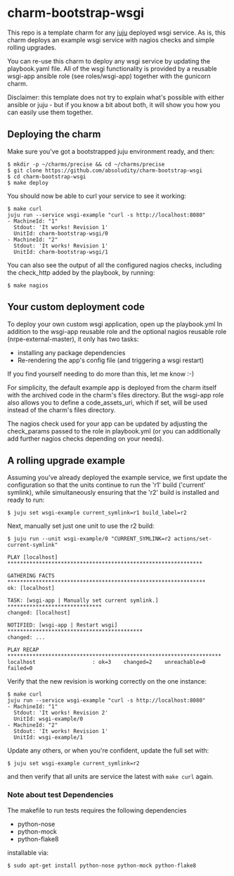 charm-bootstrap-wsgi
====================

This repo is a template charm for any [juju][1] deployed wsgi service.
As is, this charm deploys an example wsgi service with nagios checks and simple
rolling upgrades.

You can re-use this charm to deploy any wsgi service by updating the
playbook.yaml file. All of the wsgi functionality is provided
by a reusable wsgi-app ansible role (see roles/wsgi-app) together
with the gunicorn charm.

Disclaimer: this template does not try to explain what's possible with
either ansible or juju - but if you know a bit about both, it will
show you how you can easily use them together.


## Deploying the charm

Make sure you've got a bootstrapped juju environment ready, and then:

```
$ mkdir -p ~/charms/precise && cd ~/charms/precise
$ git clone https://github.com/absoludity/charm-bootstrap-wsgi
$ cd charm-bootstrap-wsgi
$ make deploy
```

You should now be able to curl your service to see it working:

```
$ make curl
juju run --service wsgi-example "curl -s http://localhost:8080"
- MachineId: "1"
  Stdout: 'It works! Revision 1'
  UnitId: charm-bootstrap-wsgi/0
- MachineId: "2"
  Stdout: 'It works! Revision 1'
  UnitId: charm-bootstrap-wsgi/1
```

You can also see the output of all the configured nagios checks,
including the check_http added by the playbook, by running:
```
$ make nagios
```

## Your custom deployment code

To deploy your own custom wsgi application, open up the playbook.yml
In addition to the wsgi-app reusable role and the optional nagios reusable role
(nrpe-external-master), it only has two tasks:

 * installing any package dependencies
 * Re-rendering the app's config file (and triggering a wsgi restart)

If you find yourself needing to do more than this, let me know :-)

For simplicity, the default example app is deployed from the charm itself with
the archived code in the charm's files directory. But the wsgi-app role also
allows you to define a code_assets_uri, which if set, will be used instead of
the charm's files directory.

The nagios check used for your app can be updated by adjusting the
check_params passed to the role in playbook.yml (or you can additionally
add further nagios checks depending on your needs).


## A rolling upgrade example

Assuming you've already deployed the example service, we first update
the configuration so that the units continue to run the 'r1' build
('current' symlink), while simultaneously ensuring that the 'r2' build
is installed and ready to run:
```
$ juju set wsgi-example current_symlink=r1 build_label=r2
```

Next, manually set just one unit to use the r2 build:

```
$ juju run --unit wsgi-example/0 "CURRENT_SYMLINK=r2 actions/set-current-symlink"

PLAY [localhost] **************************************************************

GATHERING FACTS ***************************************************************
ok: [localhost]

TASK: [wsgi-app | Manually set current symlink.] ******************************
changed: [localhost]

NOTIFIED: [wsgi-app | Restart wsgi] *******************************************
changed: ...

PLAY RECAP ********************************************************************
localhost                  : ok=3    changed=2    unreachable=0    failed=0
```

Verify that the new revision is working correctly on the one instance:

```
$ make curl
juju run --service wsgi-example "curl -s http://localhost:8080"
- MachineId: "1"
  Stdout: 'It works! Revision 2'
  UnitId: wsgi-example/0
- MachineId: "2"
  Stdout: 'It works! Revision 1'
  UnitId: wsgi-example/1
```

Update any others, or when you're confident, update the full set with:

```
$ juju set wsgi-example current_symlink=r2
```

and then verify that all units are service the latest with `make curl` again.


### Note about test Dependencies
The makefile to run tests requires the following dependencies

- python-nose
- python-mock
- python-flake8

installable via:

```
$ sudo apt-get install python-nose python-mock python-flake8
```

[1]: http://juju.ubuntu.com/
[2]: http://ansibleworks.com/
